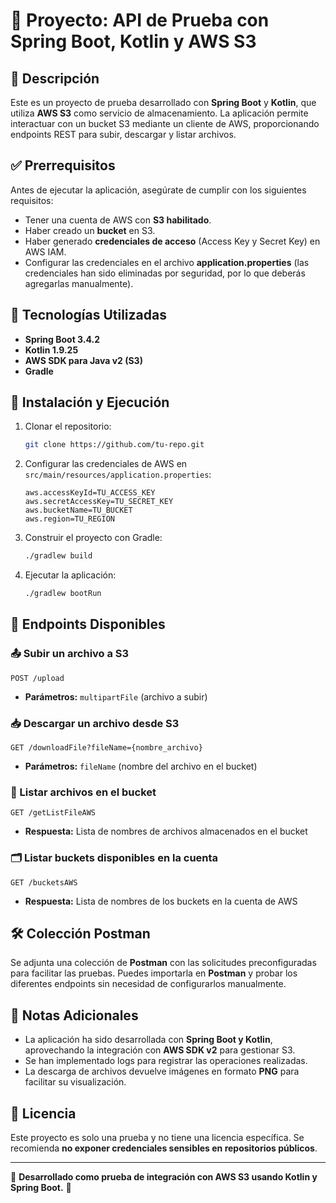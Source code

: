 # 📌 Proyecto: API de Prueba con Spring Boot, Kotlin y AWS S3

## 📖 Descripción
Este es un proyecto de prueba desarrollado con **Spring Boot** y **Kotlin**, que utiliza **AWS S3** como servicio de almacenamiento. La aplicación permite interactuar con un bucket S3 mediante un cliente de AWS, proporcionando endpoints REST para subir, descargar y listar archivos.

## ✅ Prerrequisitos
Antes de ejecutar la aplicación, asegúrate de cumplir con los siguientes requisitos:
- Tener una cuenta de AWS con **S3 habilitado**.
- Haber creado un **bucket** en S3.
- Haber generado **credenciales de acceso** (Access Key y Secret Key) en AWS IAM.
- Configurar las credenciales en el archivo **application.properties** (las credenciales han sido eliminadas por seguridad, por lo que deberás agregarlas manualmente).

## 🔧 Tecnologías Utilizadas
- **Spring Boot 3.4.2**
- **Kotlin 1.9.25**
- **AWS SDK para Java v2 (S3)**
- **Gradle**

## 🚀 Instalación y Ejecución
1. Clonar el repositorio:
   ```bash
   git clone https://github.com/tu-repo.git
   ```
2. Configurar las credenciales de AWS en `src/main/resources/application.properties`:
   ```properties
   aws.accessKeyId=TU_ACCESS_KEY
   aws.secretAccessKey=TU_SECRET_KEY
   aws.bucketName=TU_BUCKET
   aws.region=TU_REGION
   ```
3. Construir el proyecto con Gradle:
   ```bash
   ./gradlew build
   ```
4. Ejecutar la aplicación:
   ```bash
   ./gradlew bootRun
   ```

## 📡 Endpoints Disponibles
### 📤 Subir un archivo a S3
```http
POST /upload
```
- **Parámetros:** `multipartFile` (archivo a subir)


### 📥 Descargar un archivo desde S3
```http
GET /downloadFile?fileName={nombre_archivo}
```
- **Parámetros:** `fileName` (nombre del archivo en el bucket)


### 📂 Listar archivos en el bucket
```http
GET /getListFileAWS
```
- **Respuesta:** Lista de nombres de archivos almacenados en el bucket

### 🗂️ Listar buckets disponibles en la cuenta
```http
GET /bucketsAWS
```
- **Respuesta:** Lista de nombres de los buckets en la cuenta de AWS

## 🛠️ Colección Postman
Se adjunta una colección de **Postman** con las solicitudes preconfiguradas para facilitar las pruebas. Puedes importarla en **Postman** y probar los diferentes endpoints sin necesidad de configurarlos manualmente.

## 📌 Notas Adicionales
- La aplicación ha sido desarrollada con **Spring Boot y Kotlin**, aprovechando la integración con **AWS SDK v2** para gestionar S3.
- Se han implementado logs para registrar las operaciones realizadas.
- La descarga de archivos devuelve imágenes en formato **PNG** para facilitar su visualización.

## 📜 Licencia
Este proyecto es solo una prueba y no tiene una licencia específica. Se recomienda **no exponer credenciales sensibles en repositorios públicos**.

---
🎯 **Desarrollado como prueba de integración con AWS S3 usando Kotlin y Spring Boot.** 🚀

